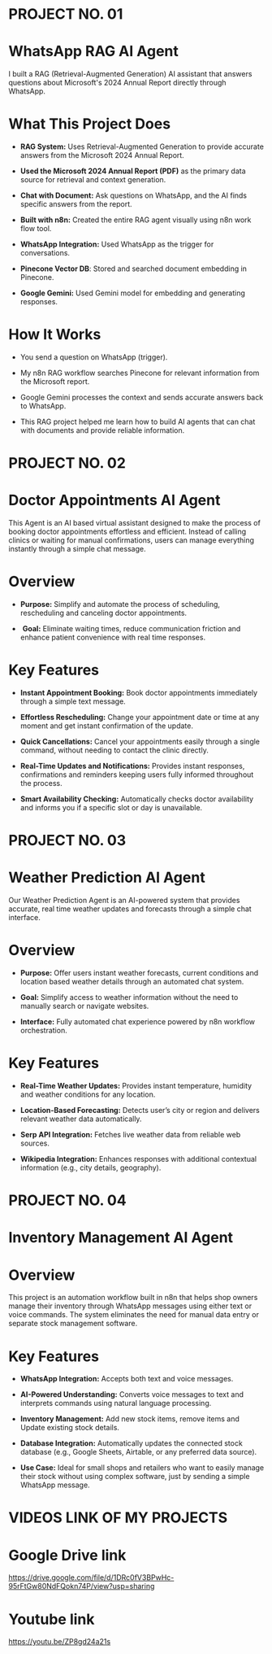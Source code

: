 # **PROJECT NO. 01**
# **WhatsApp RAG AI Agent**

I built a RAG (Retrieval-Augmented Generation) AI assistant that answers questions about Microsoft's 2024 Annual Report directly through WhatsApp.

# **What This Project Does**

- **RAG System:** Uses Retrieval-Augmented Generation to provide accurate answers from the Microsoft 2024 Annual Report.

- **Used the Microsoft 2024 Annual Report (PDF)** as the primary data source for retrieval and context generation.

- **Chat with Document:** Ask questions on WhatsApp, and the AI finds specific answers from the report.

- **Built with n8n:** Created the entire RAG agent visually using n8n work flow tool.

- **WhatsApp Integration:** Used WhatsApp as the trigger for conversations.

- **Pinecone Vector DB**: Stored and searched document embedding in Pinecone.

- **Google Gemini:** Used Gemini model for embedding and generating responses.

# **How It Works**

 - You send a question on WhatsApp (trigger).

- My n8n RAG workflow searches Pinecone for relevant information from the Microsoft report.

- Google Gemini processes the context and sends accurate answers back to WhatsApp.

- This RAG project helped me learn how to build AI agents that can chat with documents and provide reliable information.




# **PROJECT NO. 02**
# **Doctor Appointments AI Agent**

This Agent is an AI based virtual assistant designed to make the process of booking doctor appointments effortless and efficient. Instead of calling clinics or waiting for manual confirmations, users can manage everything instantly through a simple chat message.

# **Overview**
- **Purpose:** Simplify and automate the process of scheduling, rescheduling and canceling doctor appointments.

-  **Goal:** Eliminate waiting times, reduce communication friction and enhance patient convenience with real time responses.

# **Key Features**

- **Instant Appointment Booking:** Book doctor appointments immediately through a simple text message.

- **Effortless Rescheduling:** Change your appointment date or time at any moment and get instant confirmation of the update.

- **Quick Cancellations:** Cancel your appointments easily through a single command, without needing to contact the clinic directly.

- **Real-Time Updates and Notifications:** Provides instant responses, confirmations and reminders keeping users fully informed throughout the process.

- **Smart Availability Checking:** Automatically checks doctor availability and informs you if a specific slot or day is unavailable.




# **PROJECT NO. 03**
# **Weather Prediction AI Agent**

Our Weather Prediction Agent is an AI-powered system that provides accurate, real time weather updates and forecasts through a simple chat interface.

# **Overview**

- **Purpose:** Offer users instant weather forecasts, current conditions and location based weather details through an automated chat system.

- **Goal:** Simplify access to weather information without the need to manually search or navigate websites.

- **Interface:** Fully automated chat experience powered by n8n workflow orchestration.

# **Key Features**

- **Real-Time Weather Updates:** Provides instant temperature, humidity and weather conditions for any location.

- **Location-Based Forecasting:** Detects user’s city or region and delivers relevant weather data automatically.

- **Serp API Integration:** Fetches live weather data from reliable web sources.

- **Wikipedia Integration:** Enhances responses with additional contextual information (e.g., city details, geography).




# **PROJECT NO. 04**
# **Inventory Management AI Agent**

# **Overview**
This project is an automation workflow built in n8n that helps shop owners manage their inventory through WhatsApp messages using either text or voice commands.
The system eliminates the need for manual data entry or separate stock management software.

# **Key Features**
- **WhatsApp Integration:** Accepts both text and voice messages.
- **AI-Powered Understanding:** Converts voice messages to text and interprets commands using natural language processing.
  
- **Inventory Management:** Add new stock items, remove items and Update existing stock details.
- **Database Integration:** Automatically updates the connected stock database (e.g., Google Sheets, Airtable, or any preferred data source).
- **Use Case:** Ideal for small shops and retailers who want to easily manage their stock without using complex software, just by sending a simple WhatsApp message.



# **VIDEOS LINK OF MY PROJECTS**
# Google Drive link
https://drive.google.com/file/d/1DRc0fV3BPwHc-95rFtGw80NdFQokn74P/view?usp=sharing
# Youtube link
https://youtu.be/ZP8gd24a21s


